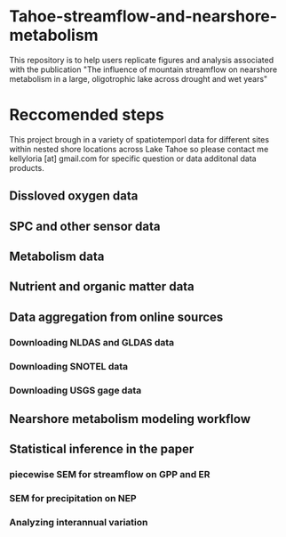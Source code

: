 # Tahoe-streamflow-and-nearshore-metabolism
This repository is to help users replicate figures and analysis associated with the publication "The influence of mountain streamflow on nearshore metabolism in a large, oligotrophic lake across drought and wet years" 

# Reccomended steps
This project brough in a variety of spatiotemporl data for different sites within nested shore locations across Lake Tahoe so please contact me kellyloria [at] gmail.com for specific question or data additonal data products. 

## Dissloved oxygen data
## SPC and other sensor data 
## Metabolism data
## Nutrient and organic matter data

## Data aggregation from online sources
### Downloading NLDAS and GLDAS data
### Downloading SNOTEL data
### Downloading USGS gage data
## Nearshore metabolism modeling workflow 
## Statistical inference in the paper 
### piecewise SEM for streamflow on GPP and ER 
### SEM for precipitation on NEP
### Analyzing interannual variation


